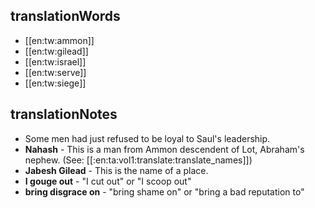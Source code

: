 ## translationWords

* [[en:tw:ammon]]
* [[en:tw:gilead]]
* [[en:tw:israel]]
* [[en:tw:serve]]
* [[en:tw:siege]]

## translationNotes

* Some men had just refused to be loyal to Saul's leadership.
* **Nahash** - This is a man from Ammon descendent of Lot, Abraham's nephew.  (See: [[:en:ta:vol1:translate:translate_names]])
* **Jabesh Gilead** - This is the name of a place.
* **I gouge out** - "I cut out" or "I scoop out"
* **bring disgrace on** - "bring shame on" or "bring a bad reputation to"

